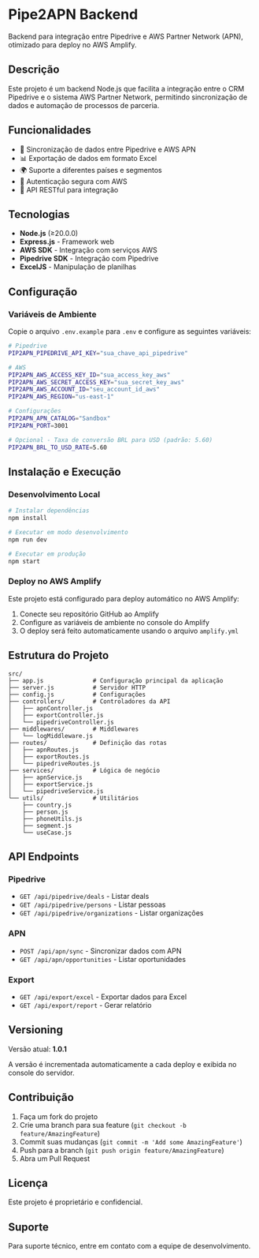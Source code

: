 # Pipe2APN Backend

Backend para integração entre Pipedrive e AWS Partner Network (APN), otimizado para deploy no AWS Amplify.

## Descrição

Este projeto é um backend Node.js que facilita a integração entre o CRM Pipedrive e o sistema AWS Partner Network, permitindo sincronização de dados e automação de processos de parceria.

## Funcionalidades

- 🔄 Sincronização de dados entre Pipedrive e AWS APN
- 📊 Exportação de dados em formato Excel
- 🌍 Suporte a diferentes países e segmentos
- 🔐 Autenticação segura com AWS
- 📱 API RESTful para integração

## Tecnologias

- **Node.js** (≥20.0.0)
- **Express.js** - Framework web
- **AWS SDK** - Integração com serviços AWS
- **Pipedrive SDK** - Integração com Pipedrive
- **ExcelJS** - Manipulação de planilhas

## Configuração

### Variáveis de Ambiente

Copie o arquivo `.env.example` para `.env` e configure as seguintes variáveis:

```bash
# Pipedrive
PIP2APN_PIPEDRIVE_API_KEY="sua_chave_api_pipedrive"

# AWS
PIP2APN_AWS_ACCESS_KEY_ID="sua_access_key_aws"
PIP2APN_AWS_SECRET_ACCESS_KEY="sua_secret_key_aws"
PIP2APN_AWS_ACCOUNT_ID="seu_account_id_aws"
PIP2APN_AWS_REGION="us-east-1"

# Configurações
PIP2APN_APN_CATALOG="Sandbox"
PIP2APN_PORT=3001

# Opcional - Taxa de conversão BRL para USD (padrão: 5.60)
PIP2APN_BRL_TO_USD_RATE=5.60
```

## Instalação e Execução

### Desenvolvimento Local

```bash
# Instalar dependências
npm install

# Executar em modo desenvolvimento
npm run dev

# Executar em produção
npm start
```

### Deploy no AWS Amplify

Este projeto está configurado para deploy automático no AWS Amplify:

1. Conecte seu repositório GitHub ao Amplify
2. Configure as variáveis de ambiente no console do Amplify
3. O deploy será feito automaticamente usando o arquivo `amplify.yml`

## Estrutura do Projeto

```
src/
├── app.js              # Configuração principal da aplicação
├── server.js           # Servidor HTTP
├── config.js           # Configurações
├── controllers/        # Controladores da API
│   ├── apnController.js
│   ├── exportController.js
│   └── pipedriveController.js
├── middlewares/        # Middlewares
│   └── logMiddleware.js
├── routes/             # Definição das rotas
│   ├── apnRoutes.js
│   ├── exportRoutes.js
│   └── pipedriveRoutes.js
├── services/           # Lógica de negócio
│   ├── apnService.js
│   ├── exportService.js
│   └── pipedriveService.js
└── utils/              # Utilitários
    ├── country.js
    ├── person.js
    ├── phoneUtils.js
    ├── segment.js
    └── useCase.js
```

## API Endpoints

### Pipedrive
- `GET /api/pipedrive/deals` - Listar deals
- `GET /api/pipedrive/persons` - Listar pessoas
- `GET /api/pipedrive/organizations` - Listar organizações

### APN
- `POST /api/apn/sync` - Sincronizar dados com APN
- `GET /api/apn/opportunities` - Listar oportunidades

### Export
- `GET /api/export/excel` - Exportar dados para Excel
- `GET /api/export/report` - Gerar relatório

## Versioning

Versão atual: **1.0.1**

A versão é incrementada automaticamente a cada deploy e exibida no console do servidor.

## Contribuição

1. Faça um fork do projeto
2. Crie uma branch para sua feature (`git checkout -b feature/AmazingFeature`)
3. Commit suas mudanças (`git commit -m 'Add some AmazingFeature'`)
4. Push para a branch (`git push origin feature/AmazingFeature`)
5. Abra um Pull Request

## Licença

Este projeto é proprietário e confidencial.

## Suporte

Para suporte técnico, entre em contato com a equipe de desenvolvimento.

